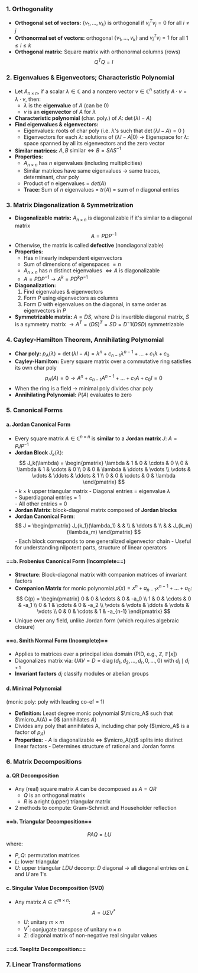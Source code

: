 ### 1. Orthogonality
- **Orthogonal set of vectors:** $\{v_1,..., v_k\}$ is orthogonal if ${v_i}^Tv_j = 0$ for all $i \neq j$
- **Orthonormal set of vectors:** orthogonal $\{v_1,..., v_k\}$ and  $v_i^Tv_i = 1$ for all $1 \le i \le k$
- **Orthogonal matrix:** Square matrix with orthonormal columns (rows)
$$Q^TQ = I$$
### 2. Eigenvalues & Eigenvectors; Characteristic Polynomial
- Let $A_{n \times n}$, if a scalar $\lambda \in \mathbb{C}$ and a nonzero vector $v \in \mathbb{C}^n$ satisfy $A \cdot v = \lambda \cdot v$, then: 
	- $\lambda$ is the **eigenvalue** of $A$ (can be 0)
	- $v$ is an **eigenvector** of $A$ for $\lambda$
- **Characteristic polynomial** (char. poly.) of $A$: $\det(\lambda I - A)$
- **Find eigenvalues & eigenvectors:**
	- Eigenvalues: roots of char poly (i.e. $\lambda$'s such that $\det(\lambda I - A) = 0$ )
	- Eigenvectors for each $\lambda$: solutions of $(\lambda I - A| 0)$
	$\to$ Eigenspace for $\lambda$: space spanned by all its eigenvectors and the zero vector
- **Similar matrices:** $A, B \text{ similar} \iff B = SAS^{-1}$
- **Properties:** 
	- $A_{n \times n}$ has $n$ eigenvalues (including multiplicities)
	- Similar matrices have same eigenvalues $\to$ same traces, determinant, char poly
	- Product of $n$ eigenvalues = $det(A)$
	- **Trace:** Sum of $n$ eigenvalues = $tr(A)$ = sum of $n$ diagonal entries
### 3. Matrix Diagonalization & Symmetrization
- **Diagonalizable matrix:** $A_{n \times n}$ is diagonalizable if it's similar to a diagonal matrix
$$ A = PDP^{-1}$$
- Otherwise, the matrix is called **defective** (nondiagonalizable)
- **Properties:**
	- Has $n$ linearly independent eigenvectors
	- Sum of dimensions of eigenspaces $= n$
	- $A_{n \times n}$ has $n$ distinct eigenvalues $\iff A$ is diagonalizable
	- $A = PDP^{-1} \to A^k = PD^kP^{-1}$
- **Diagonalization:**
	1. Find eigenvalues & eigenvectors
	2. Form $P$ using eigenvectors as columns
	3. Form $D$ with eigenvalues on the diagonal, in same order as eigenvectors in $P$
- **Symmetrizable matrix:** $A = DS$, where $D$ is invertible diagonal matrix, $S$ is a symmetry matrix 
$\to A^T=(DS)^T = SD = D^-1(DSD)$ symmetrizable
### 4. Cayley-Hamilton Theorem, Annihilating Polynomial
- **Char poly:** $p_A(\lambda) = \det(\lambda I - A) = \lambda^n + c_{n-1}\lambda^{n-1} + ... + c_1\lambda + c_0$ 
- **Cayley-Hamilton:** Every square matrix over a commutative ring satisfies its own char poly
$$p_A(A) = 0 \to A^n + c_{n-1}A^{n-1} + ... + c_1A + c_0I = 0$$
- When the ring is a field $\to$ minimal poly divides char poly
- **Annihilating Polynomial:** $P(A)$ evaluates to zero
### 5. Canonical Forms
#### a. Jordan Canonical Form
- Every square matrix $A \in \mathbb{C}^{n \times n}$ is **similar** to a **Jordan matrix** $J$: $A = PJP^{-1}$
- **Jordan Block** $J_k(\lambda)$:
  $$
  J_k(\lambda) =
  \begin{pmatrix}
  \lambda & 1 & 0 & \cdots & 0 \\
  0 & \lambda & 1 & \cdots & 0 \\
  0 & 0 & \lambda & \ddots & \vdots \\
  \vdots & \vdots & \ddots & \ddots & 1 \\
  0 & 0 & \cdots & 0 & \lambda
  \end{pmatrix}
  $$
	  - $k \times k$ upper triangular matrix
	  - Diagonal entries = eigenvalue $\lambda$  
	  - Superdiagonal entries = 1  
	  - All other entries = 0
- **Jordan Matrix**: block-diagonal matrix composed of **Jordan blocks**
- **Jordan Canonical Form**:
  $$
  J = 
  \begin{pmatrix}
  J_{k_1}(\lambda_1) & & \\
  & \ddots & \\
  & & J_{k_m}(\lambda_m)
  \end{pmatrix}
  $$
	  - Each block corresponds to one generalized eigenvector chain
	  - Useful for understanding nilpotent parts, structure of linear operators
#### ==b. Frobenius Canonical Form (Incomplete==)
- **Structure**: Block-diagonal matrix with companion matrices of invariant factors
- **Companion Matrix** for monic polynomial $p(x) = x^n + a_{n-1}x^{n-1} + \dots + a_0$:
$$
  C(p) = \begin{pmatrix}
  0 & 0 & \cdots & 0 & -a_0 \\
  1 & 0 & \cdots & 0 & -a_1 \\
  0 & 1 & \cdots & 0 & -a_2 \\
  \vdots & \vdots & \ddots & \vdots & \vdots \\
  0 & 0 & \cdots & 1 & -a_{n-1}
  \end{pmatrix}
  $$
- Unique over any field, unlike Jordan form (which requires algebraic closure)
#### ==c. Smith Normal Form (Incomplete)==
- Applies to matrices over a principal idea domain (PID, e.g., $\mathbb{Z}$, $\mathbb{F}[x]$)
- Diagonalizes matrix via: $UAV = D = \operatorname{diag}(d_1, d_2, \dots, d_r, 0, \dots, 0)$ with $d_i \mid d_{i+1}$  
- **Invariant factors** $d_i$ classify modules or abelian groups
#### d. Minimal Polynomial
(monic poly: poly with leading co-ef = 1)
- **Definition:** Least degree monic polynomial $\micro_A$ such that $\micro_A(A) = 0$ (annihilates $A$)
- Divides any poly that annihilates A, including char poly ($\micro_A$ is a factor of $p_A$)
- **Properties:**
	  - $A$ is diagonalizable ⇔ $\micro_A(x)$ splits into distinct linear factors
	  - Determines structure of rational and Jordan forms
### 6. Matrix Decompositions
#### a. QR Decomposition
- Any (real) square matrix $A$ can be decomposed as $A = QR$
    - $Q$ is an orthogonal matrix
    - $R$ is a right (upper) triangular matrix
- 2 methods to compute: Gram-Schmidt and Householder reflection
#### ==b. Triangular Decomposition==
$$PAQ = LU$$
where: 
- $P, Q$: permutation matrices
- $L$: lower triangular
- $U$: upper triangular
$LDU$ decomp: $D$ diagonal $\to$ all diagonal entries on $L$ and $U$ are $1$'s
#### c. Singular Value Decomposition (SVD)
- Any matrix $A \in \mathbb{C}^{m \times n}$:
  $$
  A = U \Sigma V^*
  $$
  - $U$: unitary $m \times m$  
  - $V^*$: conjugate transpose of unitary $n \times n$  
  - $\Sigma$: diagonal matrix of non-negative real singular values
#### ==d. Toeplitz Decomposition==

### 7. Linear Transformations
